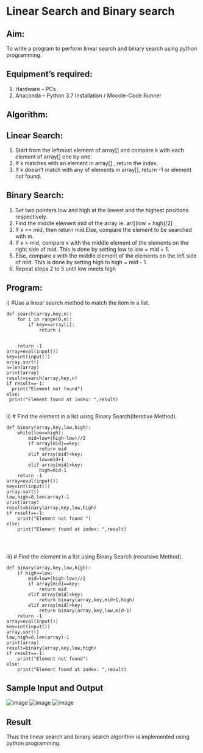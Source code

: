 # Linear Search and Binary search
## Aim:
To write a program to perform linear search and binary search using python programming.
## Equipment’s required:
1.	Hardware – PCs
2.	Anaconda – Python 3.7 Installation / Moodle-Code Runner
## Algorithm:
## Linear Search:
1.	Start from the leftmost element of array[] and compare k with each element of array[] one by one.
2.	If k matches with an element in array[] , return the index.
3.	If k doesn’t match with any of elements in array[], return -1 or element not found.
## Binary Search:
1.	Set two pointers low and high at the lowest and the highest positions respectively.
2.	Find the middle element mid of the array ie. arr[(low + high)/2]
3.	If x == mid, then return mid.Else, compare the element to be searched with m.
4.	If x > mid, compare x with the middle element of the elements on the right side of mid. This is done by setting low to low = mid + 1.
5.	Else, compare x with the middle element of the elements on the left side of mid. This is done by setting high to high = mid - 1.
6.	Repeat steps 2 to 5 until low meets high
## Program:
i)	#Use a linear search method to match the item in a list.
```
def search(array,key,n):
    for i in range(0,n):
        if key==array[i]:
            return i
            
    
    return -1
array=eval(input())
key=int(input())
array.sort()
n=len(array)
print(array)
result=search(array,key,n)
if result==-1:
  print("Element not found")
else:
 print("Element found at index: ",result)


```
ii)	# Find the element in a list using Binary Search(Iterative Method).
```
def binary(array,key,low,high):
    while(low<=high):
        mid=low+(high-low)//2
        if array[mid]==key:
            return mid
        elif array[mid]<key:
            low=mid+1
        elif array[mid]>key:
            high=mid-1
    return -1
array=eval(input())
key=int(input())
array.sort()
low,high=0,len(array)-1
print(array)
result=binary(array,key,low,high)
if result==-1:
    print("Element not found ")
else:
    print("Element found at index: ",result)




```
iii)	# Find the element in a list using Binary Search (recursive Method).
```
def binary(array,key,low,high):
    if high>=low:
        mid=low+(high-low)//2
        if array[mid]==key:
            return mid
        elif array[mid]<key:
            return binary(array,key,mid+1,high)
        elif array[mid]>key:
            return binary(array,key,low,mid-1)
    return -1
array=eval(input())
key=int(input())
array.sort()
low,high=0,len(array)-1
print(array)
result=binary(array,key,low,high)
if result==-1:
    print("Element not found")
else:
    print("Element found at index: ",result)

```
## Sample Input and Output
![image](https://github.com/bala23005271/Search-Algorithms/assets/155039753/19564851-72d5-4d63-b07e-f3fb8b1a88d0)
![image](https://github.com/bala23005271/Search-Algorithms/assets/155039753/063bf714-6aea-4d68-84c0-a8b1b3233913)
![image](https://github.com/bala23005271/Search-Algorithms/assets/155039753/4cb6766e-be9e-4302-ade8-b0facbf2feed)

## Result
Thus the linear search and binary search algorithm is implemented using python programming.
